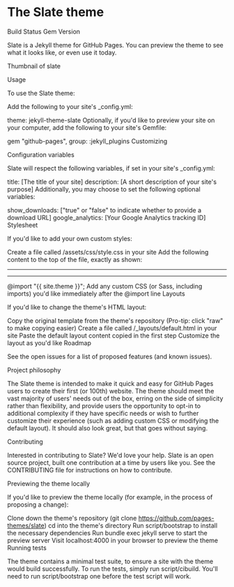 <H1>The Slate theme</H1>

Build Status Gem Version

Slate is a Jekyll theme for GitHub Pages. You can preview the theme to see what it looks like, or even use it today.

Thumbnail of slate

Usage

To use the Slate theme:

Add the following to your site's _config.yml:

theme: jekyll-theme-slate
Optionally, if you'd like to preview your site on your computer, add the following to your site's Gemfile:

gem "github-pages", group: :jekyll_plugins
Customizing

Configuration variables

Slate will respect the following variables, if set in your site's _config.yml:

title: [The title of your site]
description: [A short description of your site's purpose]
Additionally, you may choose to set the following optional variables:

show_downloads: ["true" or "false" to indicate whether to provide a download URL]
google_analytics: [Your Google Analytics tracking ID]
Stylesheet

If you'd like to add your own custom styles:

Create a file called /assets/css/style.css in your site
Add the following content to the top of the file, exactly as shown:

---
---

@import "{{ site.theme }}";
Add any custom CSS (or Sass, including imports) you'd like immediately after the @import line
Layouts

If you'd like to change the theme's HTML layout:

Copy the original template from the theme's repository
(Pro-tip: click "raw" to make copying easier)
Create a file called /_layouts/default.html in your site
Paste the default layout content copied in the first step
Customize the layout as you'd like
Roadmap

See the open issues for a list of proposed features (and known issues).

Project philosophy

The Slate theme is intended to make it quick and easy for GitHub Pages users to create their first (or 100th) website. The theme should meet the vast majority of users' needs out of the box, erring on the side of simplicity rather than flexibility, and provide users the opportunity to opt-in to additional complexity if they have specific needs or wish to further customize their experience (such as adding custom CSS or modifying the default layout). It should also look great, but that goes without saying.

Contributing

Interested in contributing to Slate? We'd love your help. Slate is an open source project, built one contribution at a time by users like you. See the CONTRIBUTING file for instructions on how to contribute.

Previewing the theme locally

If you'd like to preview the theme locally (for example, in the process of proposing a change):

Clone down the theme's repository (git clone https://github.com/pages-themes/slate)
cd into the theme's directory
Run script/bootstrap to install the necessary dependencies
Run bundle exec jekyll serve to start the preview server
Visit localhost:4000 in your browser to preview the theme
Running tests

The theme contains a minimal test suite, to ensure a site with the theme would build successfully. To run the tests, simply run script/cibuild. You'll need to run script/bootstrap one before the test script will work.
